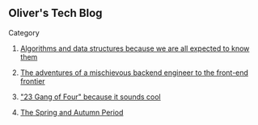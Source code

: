 ## Oliver's Tech Blog

Category

1. [Algorithms and data structures because we are all expected to know them](./algorithm/index.md)

2. [The adventures of a mischievous backend engineer to the front-end frontier](./front/index.md) 

3. ["23 Gang of Four" because it sounds cool](./front/index.md) 

4. [The Spring and Autumn Period](./front/index.md)
